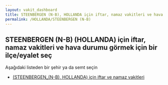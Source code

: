 ```yaml
---
layout: vakit_dashboard
title: STEENBERGEN (N-B), HOLLANDA için iftar, namaz vakitleri ve hava durumu - ilçe/eyalet seç
permalink: /HOLLANDA/STEENBERGEN (N-B)
---
```


## STEENBERGEN (N-B) (HOLLANDA) için iftar, namaz vakitleri ve hava durumu  görmek için bir ilçe/eyalet seç

Aşağıdaki listeden bir şehir ya da semt seçin

* [ (STEENBERGEN_(N-B), HOLLANDA) için iftar ve namaz vakitleri](/HOLLANDA/STEENBERGEN_(N-B)/)

<script type="text/javascript">
  var GLOBAL_COUNTRY = 'HOLLANDA';
  var GLOBAL_CITY = 'STEENBERGEN (N-B)';
  var GLOBAL_STATE = 'STEENBERGEN (N-B)';
</script>
